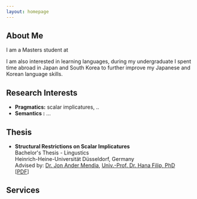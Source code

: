 ```yaml
---
layout: homepage
---
```


## About Me

I am a Masters student at 

I am also interested in learning languages, during my undergraduate 
I spent time abroad in Japan and South Korea to further improve my
Japanese and Korean language skills.

## Research Interests

- **Pragmatics:** scalar implicatures, ..
- **Semantics :** ...


## Thesis

- **Structural Restrictions on Scalar Implicatures**
  <br>
  Bachelor's Thesis - Lingustics
  <br>
  Heinrich-Heine-Universität Düsseldorf, Germany
  <br>
  Advised by: [Dr. Jon Ander Mendia](https://jamendia.github.io), [Univ.-Prof. Dr. Hana Filip, PhD](https://user.phil-fak.uni-duesseldorf.de/~filip/)
  <br>
  [[PDF](./docs/ba.pdf)]

## Services

